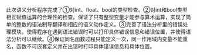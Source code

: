 此次语义分析程序完成了①对int、float、bool的类型检查。②对int和bool类型相互赋值运算的合理性的检查。保证了只有整型变量才能参与算术运算，实现了简单的整数的语法制导翻译和相应的语义动作定义。③完善了语法分析里的错误处理模块，使得程序在遇到语法错误时可以打印具体错误信息和错误位置，并使得语法分析可以继续。④保证同名函数过程只能定义一次，同一作用域内变量不能重名，函数不可嵌套定义并在出错时打印具体错误信息和具体位置。
